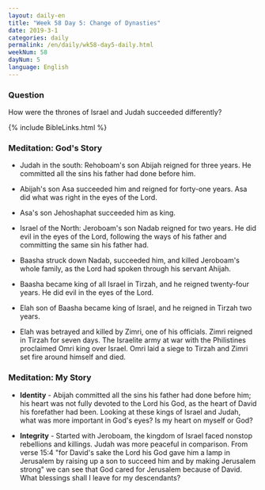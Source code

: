 ```yaml
---
layout: daily-en
title: "Week 58 Day 5: Change of Dynasties"
date: 2019-3-1
categories: daily
permalink: /en/daily/wk58-day5-daily.html
weekNum: 58
dayNum: 5
language: English
---
```


### Question     
How were the thrones of Israel and Judah succeeded differently?

{% include BibleLinks.html %} 

### Meditation: God's Story   
+ Judah in the south: Rehoboam's son Abijah reigned for three years. He committed all the sins his father had done before him. 

+ Abijah's son Asa succeeded him and reigned for forty-one years. Asa did what was right in the eyes of the Lord. 

+ Asa's son Jehoshaphat succeeded him as king. 

+ Israel of the North: Jeroboam's son Nadab reigned for two years. He did evil in the eyes of the Lord, following the ways of his father and committing the same sin his father had. 

+ Baasha struck down Nadab, succeeded him, and killed Jeroboam's whole family, as the Lord had spoken through his servant Ahijah. 

+ Baasha became king of all Israel in Tirzah, and he reigned twenty-four years. He did evil in the eyes of the Lord. 

+ Elah son of Baasha became king of Israel, and he reigned in Tirzah two years. 

+ Elah was betrayed and killed by Zimri, one of his officials. Zimri reigned in Tirzah for seven days. The Israelite army at war with the Philistines proclaimed Omri king over Israel. Omri laid a siege to Tirzah and Zimri set fire around himself and died. 

### Meditation: My Story   
+ **Identity** - Abijah committed all the sins his father had done before him; his heart was not fully devoted to the Lord his God, as the heart of David his forefather had been. Looking at these kings of Israel and Judah, what was more important in God's eyes? Is my heart on myself or God? 

+ **Integrity** - Started with Jeroboam, the kingdom of Israel faced nonstop rebellions and killings. Judah was more peaceful in comparison. From verse 15:4 "for David's sake the Lord his God gave him a lamp in Jerusalem by raising up a son to succeed him and by making Jerusalem strong" we can see that God cared for Jerusalem because of David. What blessings shall I leave for my descendants? 
